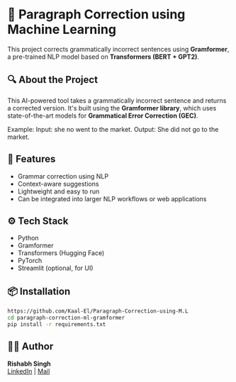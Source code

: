 # 📝 Paragraph Correction using Machine Learning

This project corrects grammatically incorrect sentences using **Gramformer**, a pre-trained NLP model based on **Transformers (BERT + GPT2)**.

## 🔍 About the Project

This AI-powered tool takes a grammatically incorrect sentence and returns a corrected version. It's built using the **Gramformer library**, which uses state-of-the-art models for **Grammatical Error Correction (GEC)**.

Example:
Input: she no went to the market.
Output: She did not go to the market.

## 🚀 Features
- Grammar correction using NLP
- Context-aware suggestions
- Lightweight and easy to run
- Can be integrated into larger NLP workflows or web applications

## ⚙️ Tech Stack
- Python
- Gramformer
- Transformers (Hugging Face)
- PyTorch
- Streamlit (optional, for UI)

## 📦 Installation
```bash
https://github.com/Kaal-El/Paragraph-Correction-using-M.L
cd paragraph-correction-ml-gramformer
pip install -r requirements.txt

```

## 🙋‍♂️ Author  
**Rishabh Singh**  
[LinkedIn](https://www.linkedin.com/in/rishabhsingh2003/) | [Mail](31922csai@gmail.com)


